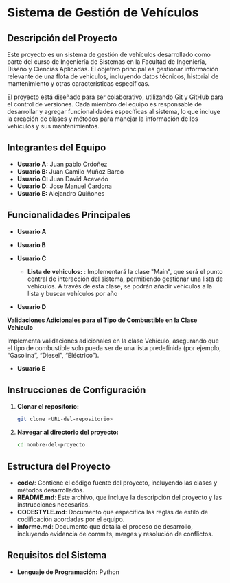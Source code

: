 # Sistema de Gestión de Vehículos

## Descripción del Proyecto

Este proyecto es un sistema de gestión de vehículos desarrollado como parte del curso de Ingeniería de Sistemas en la Facultad de Ingeniería, Diseño y Ciencias Aplicadas. El objetivo principal es gestionar información relevante de una flota de vehículos, incluyendo datos técnicos, historial de mantenimiento y otras características específicas.

El proyecto está diseñado para ser colaborativo, utilizando Git y GitHub para el control de versiones. Cada miembro del equipo es responsable de desarrollar y agregar funcionalidades específicas al sistema, lo que incluye la creación de clases y métodos para manejar la información de los vehículos y sus mantenimientos.

## Integrantes del Equipo

- **Usuario A:** Juan pablo Ordoñez
- **Usuario B:** Juan Camilo Muñoz Barco
- **Usuario C:** Juan David Acevedo
- **Usuario D:** Jose Manuel Cardona
- **Usuario E:** Alejandro Quiñones

## Funcionalidades Principales

- **Usuario A**

- **Usuario B**

- **Usuario C**

  - **Lista de vehiculos:** : Implementará la clase "Main", que será el punto central de
interacción del sistema, permitiendo gestionar una lista de vehículos. A través de
esta clase, se podrán añadir vehículos a la lista y buscar vehículos por año


- **Usuario D**

 **Validaciones Adicionales para el Tipo de Combustible en la Clase Vehiculo**
 
  Implementa validaciones adicionales en la clase Vehiculo, asegurando que el tipo de combustible solo pueda ser de una lista      predefinida (por ejemplo, “Gasolina”, “Diesel”, “Eléctrico”).

- **Usuario E**

## Instrucciones de Configuración

1. **Clonar el repositorio:**
   ```bash
   git clone <URL-del-repositorio>
   ```
2. **Navegar al directorio del proyecto:**
   ```bash
   cd nombre-del-proyecto
   ```

## Estructura del Proyecto

- **code/**: Contiene el código fuente del proyecto, incluyendo las clases y métodos desarrollados.
- **README.md**: Este archivo, que incluye la descripción del proyecto y las instrucciones necesarias.
- **CODESTYLE.md**: Documento que especifica las reglas de estilo de codificación acordadas por el equipo.
- **informe.md**: Documento que detalla el proceso de desarrollo, incluyendo evidencia de commits, merges y resolución de conflictos.

## Requisitos del Sistema

- **Lenguaje de Programación:** Python
